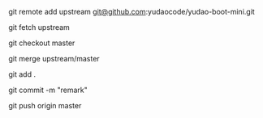 git remote add upstream git@github.com:yudaocode/yudao-boot-mini.git

git fetch upstream

git checkout master

git merge upstream/master

git add .

git commit -m "remark"

git push origin master